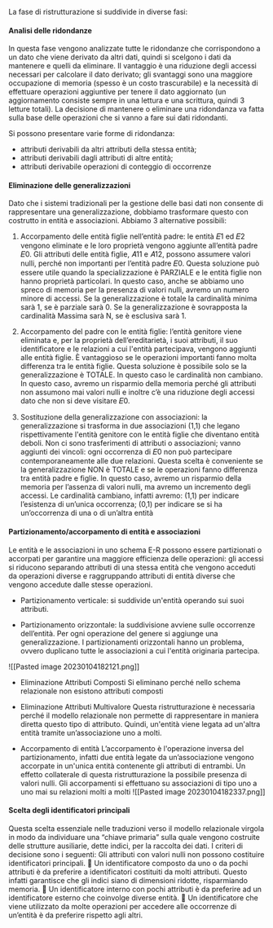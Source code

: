 La fase di ristrutturazione si suddivide in diverse fasi:

#### **Analisi delle ridondanze**
In questa fase vengono analizzate tutte le ridondanze che corrispondono a un dato che viene derivato da altri dati, quindi si scelgono i dati da mantenere e quelli da eliminare. Il vantaggio è una riduzione degli accessi necessari per calcolare il dato derivato; gli svantaggi sono una maggiore occupazione di memoria (spesso è un costo trascurabile) e la necessità di effettuare operazioni aggiuntive per tenere il dato aggiornato (un aggiornamento consiste sempre in una lettura e una scrittura, quindi 3 letture totali). La decisione di mantenere o eliminare una ridondanza va fatta sulla base delle operazioni che si vanno a fare sui dati ridondanti.

Si possono presentare varie forme di ridondanza: 
- attributi derivabili da altri attributi della stessa entità;
- attributi derivabili dagli attributi di altre entità;
- attributi derivabile operazioni di conteggio di occorrenze

#### Eliminazione delle generalizzazioni
Dato che i sistemi tradizionali per la gestione delle basi dati non consente di rappresentare una generalizzazione, dobbiamo trasformare questo con costrutto in entità e associazioni.
Abbiamo 3 alternative possibili:

1. Accorpamento delle entità figlie nell’entità padre: 
	le entità 𝐸1 ed 𝐸2 vengono eliminate e le loro proprietà vengono aggiunte all’entità padre 𝐸0. Gli attributi delle entità figlie, 𝐴11 e 𝐴12, possono assumere valori nulli, perché non importanti per l’entità padre 𝐸0. 
	Questa soluzione può essere utile quando la specializzazione è PARZIALE e le entità figlie non hanno proprietà particolari. In questo caso, anche se abbiamo uno spreco di memoria per la presenza di valori nulli, avremo un numero minore di accessi. 
	Se la generalizzazione è totale la cardinalità minima sarà 1, se è parziale sarà 0. Se la generalizzazione è sovrapposta la cardinalità Massima sarà N, se è esclusiva sarà 1. 
	
2. Accorpamento del padre con le entità figlie:
	l’entità genitore viene eliminata e, per la proprietà dell’ereditarietà, i suoi attributi, il suo identificatore e le relazioni a cui l'entità partecipava, vengono aggiunti alle entità figlie. È vantaggioso se le operazioni importanti fanno molta differenza tra le entità figlie. Questa soluzione è possibile solo se la generalizzazione è TOTALE. In questo caso le cardinalità non cambiano. In questo caso, avremo un risparmio della memoria perché gli attributi non assumono mai valori nulli e inoltre c’è una riduzione degli accessi dato che non si deve visitare 𝐸0. 
	
3. Sostituzione della generalizzazione con associazioni: 
	la generalizzazione si trasforma in due associazioni (1,1) che legano rispettivamente l'entità genitore con le entità figlie che diventano entità deboli. Non ci sono trasferimenti di attributi o associazioni; vanno aggiunti dei vincoli: ogni occorrenza di 𝐸0 non può partecipare contemporaneamente alle due relazioni. Questa scelta è conveniente se la generalizzazione NON è TOTALE e se le operazioni fanno differenza tra entità padre e figlie. In questo caso, avremo un risparmio della memoria per l’assenza di valori nulli, ma avremo un incremento degli accessi. Le cardinalità cambiano, infatti avremo: (1,1) per indicare l’esistenza di un’unica occorrenza; (0,1) per indicare se si ha un’occorrenza di una o di un’altra entità


#### Partizionamento/accorpamento di entità e associazioni
Le entità e le associazioni in uno schema E-R possono essere partizionati o accorpati per garantire una maggiore efficienza delle operazioni: gli accessi si riducono separando attributi di una stessa entità che vengono acceduti da operazioni diverse e raggruppando attributi di entità diverse che vengono accedute dalle stesse operazioni. 
- Partizionamento verticale: 
	si suddivide un'entità operando sui suoi attributi. 
	
- Partizionamento orizzontale: 
	la suddivisione avviene sulle occorrenze dell’entità. Per ogni operazione del genere si aggiunge una generalizzazione. I partizionamenti orizzontali hanno un problema, ovvero duplicano tutte le associazioni a cui l'entità originaria partecipa.

![[Pasted image 20230104182121.png]]

- Eliminazione Attributi Composti 
	Si eliminano perché nello schema relazionale non esistono attributi composti 

- Eliminazione Attributi Multivalore 
	Questa ristrutturazione è necessaria perché il modello relazionale non permette di rappresentare in maniera diretta questo tipo di attributo. Quindi, un'entità viene legata ad un'altra entità tramite un’associazione uno a molti.

- Accorpamento di entità 
	L’accorpamento è l'operazione inversa del partizionamento, infatti due entità legate da un’associazione vengono accorpate in un'unica entità contenente gli attributi di entrambi. Un effetto collaterale di questa ristrutturazione la possibile presenza di valori nulli. Gli accorpamenti si effettuano su associazioni di tipo uno a uno mai su relazioni molti a molti
	![[Pasted image 20230104182337.png]]

#### Scelta degli identificatori principali
Questa scelta essenziale nelle traduzioni verso il modello relazionale virgola in modo da individuare una “chiave primaria” sulla quale vengono costruite delle strutture ausiliarie, dette indici, per la raccolta dei dati. I criteri di decisione sono i seguenti:  Gli attributi con valori nulli non possono costituire identificatori principali.  Un identificatore composto da uno o da pochi attributi è da preferire a identificatori costituiti da molti attributi. Questo infatti garantisce che gli indici siano di dimensioni ridotte, risparmiando memoria.  Un identificatore interno con pochi attributi è da preferire ad un identificatore esterno che coinvolge diverse entità.  Un identificatore che viene utilizzato da molte operazioni per accedere alle occorrenze di un’entità è da preferire rispetto agli altri.